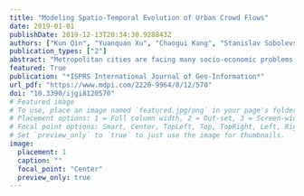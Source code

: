 ```yaml
---
title: "Modeling Spatio-Temporal Evolution of Urban Crowd Flows"
date: 2019-01-01
publishDate: 2019-12-13T20:34:30.928843Z
authors: ["Kun Qin", "Yuanquan Xu", "Chaogui Kang", "Stanislav Sobolevsky", "Mei-Po Kwan"]
publication_types: ["2"]
abstract: "Metropolitan cities are facing many socio-economic problems (e.g., frequent traffic congestion, unexpected emergency events, and even human-made disasters) related to urban crowd flows, which can be described in terms of the gathering process of a flock of moving objects (e.g., vehicles, pedestrians) towards specific destinations during a given time period via different travel routes. Understanding the spatio-temporal characteristics of urban crowd flows is therefore of critical importance to traffic management and public safety, yet it is very challenging as it is affected by many complex factors, including spatial dependencies, temporal dependencies, and environmental conditions. In this research, we propose a novel matrix-computation-based method for modeling the morphological evolutionary patterns of urban crowd flows. The proposed methodology consists of four connected steps: (1) defining urban crowd levels, (2) deriving urban crowd regions, (3) quantifying their morphological changes, and (4) delineating the morphological evolution patterns. The proposed methodology integrates urban crowd visualization, identification, and correlation into a unified and efficient analytical framework. We validated the proposed methodology under both synthetic and real-world data scenarios using taxi mobility data in Wuhan, China as an example. Results confirm that the proposed methodology can enable city planners, municipal managers, and other stakeholders to identify and understand the gathering process of urban crowd flows in an informative and intuitive manner. Limitations and further directions with regard to data representativeness, data sparseness, pattern sensitivity, and spatial constraint are also discussed."
featured: True
publication: "*ISPRS International Journal of Geo-Information*"
url_pdf: "https://www.mdpi.com/2220-9964/8/12/570"
doi: "10.3390/ijgi8120570"
# Featured image
# To use, place an image named `featured.jpg/png` in your page's folder.
# Placement options: 1 = Full column width, 2 = Out-set, 3 = Screen-width
# Focal point options: Smart, Center, TopLeft, Top, TopRight, Left, Right, BottomLeft, Bottom, BottomRight
# Set `preview_only` to `true` to just use the image for thumbnails.
image:
  placement: 1
  caption: ""
  focal_point: "Center"
  preview_only: true
---
```


